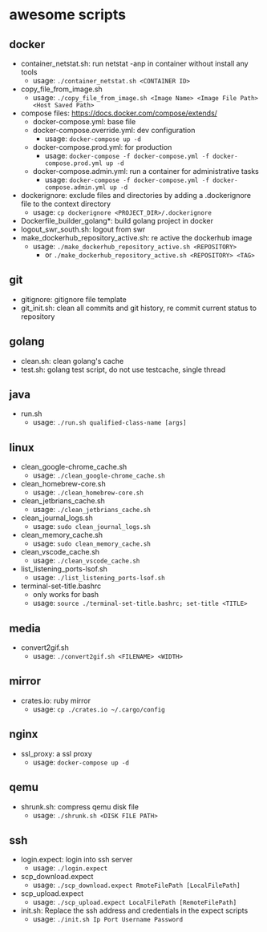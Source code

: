 # awesome scripts

## docker
* container_netstat.sh: run netstat -anp in container without install any tools
  * usage: `./container_netstat.sh <CONTAINER ID>`
* copy_file_from_image.sh
  * usage: `./copy_file_from_image.sh <Image Name> <Image File Path> <Host Saved Path>`
* compose files: https://docs.docker.com/compose/extends/
  * docker-compose.yml: base file
  * docker-compose.override.yml: dev configuration
    * usage: `docker-compose up -d`
  * docker-compose.prod.yml: for production
    * usage: `docker-compose -f docker-compose.yml -f docker-compose.prod.yml up -d`
  * docker-compose.admin.yml: run a container for administrative tasks
    * usage: `docker-compose -f docker-compose.yml -f docker-compose.admin.yml up -d`
* dockerignore: exclude files and directories by adding a .dockerignore file to the context directory
  * usage: `cp dockerignore <PROJECT_DIR>/.dockerignore`
* Dockerfile_builder_golang*: build golang project in docker
* logout_swr_south.sh: logout from swr
* make_dockerhub_repository_active.sh: re active the dockerhub image
  * usage: `./make_dockerhub_repository_active.sh <REPOSITORY>`
    * or `./make_dockerhub_repository_active.sh <REPOSITORY> <TAG>`

## git
* gitignore: gitignore file template
* git_init.sh: clean all commits and git history, re commit current status to repository

## golang
* clean.sh: clean golang's cache
* test.sh: golang test script, do not use testcache, single thread

## java
* run.sh
  * usage: `./run.sh qualified-class-name [args]`

## linux
* clean_google-chrome_cache.sh
  * usage: `./clean_google-chrome_cache.sh`
* clean_homebrew-core.sh
  * usage: `./clean_homebrew-core.sh`
* clean_jetbrians_cache.sh
  * usage: `./clean_jetbrians_cache.sh`
* clean_journal_logs.sh
  * usage: `sudo clean_journal_logs.sh`
* clean_memory_cache.sh
  * usage: `sudo clean_memory_cache.sh`
* clean_vscode_cache.sh
  * usage: `./clean_vscode_cache.sh`
* list_listening_ports-lsof.sh
  * usage: `./list_listening_ports-lsof.sh`
* terminal-set-title.bashrc
  * only works for bash
  * usage: `source ./terminal-set-title.bashrc; set-title <TITLE>`

## media
* convert2gif.sh
  * usage: `./convert2gif.sh <FILENAME> <WIDTH>`

## mirror
* crates.io: ruby mirror
  * usage: `cp ./crates.io ~/.cargo/config`

## nginx
* ssl_proxy: a ssl proxy 
  * usage: `docker-compose up -d`

## qemu
* shrunk.sh: compress qemu disk file
  * usage: `./shrunk.sh <DISK FILE PATH>`

## ssh
* login.expect: login into ssh server
  * usage: `./login.expect`
* scp_download.expect
  * usage: `./scp_download.expect RmoteFilePath [LocalFilePath]`
* scp_upload.expect
  * usage: `./scp_upload.expect LocalFilePath [RemoteFilePath]`
* init.sh: Replace the ssh address and credentials in the expect scripts
  * usage: `./init.sh Ip Port Username Password`
